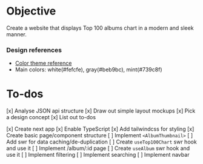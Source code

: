 # Objective

Create a website that displays Top 100 albums chart in a modern and sleek manner.

### Design references

* [Color theme reference](https://www.behance.net/gallery/110856055/Florensans-Typeface?tracking_source=search_projects_recommended%7Cmodern)
* Main colors: white(#fefcfe), gray(#beb9bc), mint(#739c8f)

# To-dos

 [x] Analyse JSON api structure
 [x] Draw out simple layout mockups
 [x] Pick a design concept
 [x] List out to-dos

 [x] Create next app
 [x] Enable TypeScript
 [x] Add tailwindcss for styling
 [x] Create basic page/component structure
 [ ] Implement `<AlbumThumbnail>`
 [ ] Add swr for data caching/de-duplication
 [ ] Create `useTop100Chart` swr hook and use it
 [ ] Implement /album/:id page
 [ ] Create `useAlbum` swr hook and use it
 [ ] Implement filtering
 [ ] Implement searching
 [ ] Implement navbar
